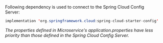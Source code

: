 Following dependency is used to connect to the Spring Cloud Config Server:

```java
implementation 'org.springframework.cloud:spring-cloud-starter-config'
```

*The properties defined in Microservice's application.properties have less priority than those defined in the Spring Cloud Config Server.*